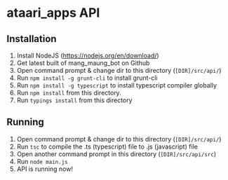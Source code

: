# ataari_apps API

## Installation

1. Install NodeJS (https://nodejs.org/en/download/)
2. Get latest built of mang_maung_bot on Github
3. Open command prompt & change dir to this directory (`[DIR]/src/api/`)
4. Run `npm install -g grunt-cli` to install grunt-cli
5. Run `npm install -g typescript` to install typescript compiler globally
6. Run `npm install` from this directory.
7. Run `typings install` from this directory


## Running
1. Open command prompt & change dir to this directory (`[DIR]/src/api/`)
2. Run `tsc` to compile the .ts (typescript) file to .js (javascript) file
3. Open another command prompt in this directory (`[DIR]/src/api/src`)
4. Run `node main.js`
5. API is running now!
